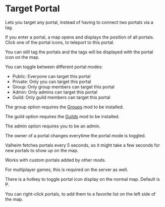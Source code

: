 # Target Portal

Lets you target any portal, instead of having to connect two portals via a tag.

If you enter a portal, a map opens and displays the position of all portals. Click one of the portal icons, to teleport to this portal.

You can still tag the portals and the tags will be displayed with the portal icon on the map.

You can toggle between different portal modes:
- Public: Everyone can target this portal
- Private: Only you can target this portal
- Group: Only group members can target this portal
- Admin: Only admins can target this portal
- Guild: Only guild members can target this portal

The group option requires the [Groups](https://valheim.thunderstore.io/package/Smoothbrain/Groups) mod to be installed.

The guild option requires the [Guilds](https://valheim.thunderstore.io/package/Smoothbrain/Guilds) mod to be installed.

The admin option requires you to be an admin.

The owner of a portal changes everytime the portal mode is toggled.

Valheim fetches portals every 5 seconds, so it might take a few seconds for new portals to show up on the map.

Works with custom portals added by other mods.

For multiplayer games, this is required on the server as well.

There is a hotkey to toggle portal icon display on the normal map. Default is P.

You can right-click portals, to add them to a favorite list on the left side of the map.